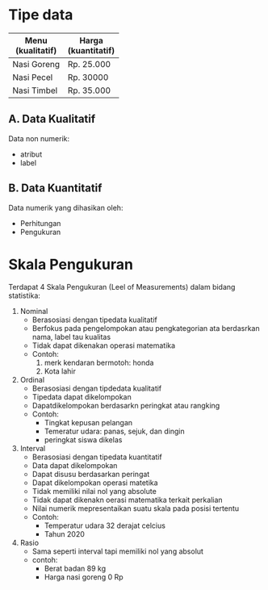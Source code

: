 # Tipe data
| Menu<br>(kualitatif) | Harga <br> (kuantitatif) |
|----------|----------|
| Nasi Goreng | Rp. 25.000|
| Nasi Pecel| Rp. 30000|
| Nasi Timbel | Rp. 35.000|


## A. Data Kualitatif
Data non numerik:
- atribut 
- label
## B. Data Kuantitatif
Data numerik yang dihasikan oleh:
- Perhitungan
- Pengukuran

# Skala Pengukuran
Terdapat 4 Skala Pengukuran (Leel of Measurements) dalam bidang statistika:
1. Nominal <br>
   - Berasosiasi dengan tipedata kualitatif
   - Berfokus pada pengelompokan atau pengkategorian ata berdasrkan nama, label tau kualitas
   - Tidak dapat dikenakan operasi matematika
   - Contoh:
     1. merk kendaran bermotoh: honda
     2. Kota lahir
2. Ordinal
   - Berasosiasi dengan tipdedata kualitatif
   - Tipedata dapat dikelompokan
   - Dapatdikelompokan berdasarkn peringkat atau rangking
   - Contoh:
      - Tingkat kepusan pelangan
      - Temeratur udara: panas, sejuk, dan dingin
      - peringkat siswa dikelas   
3. Interval
   - Berasosiasi dengan tipedata kuantitatif
   - Data dapat dikelompokan 
   - Dapat disusu berdasarkan peringat
   - Dapat dikelompokan operasi matetika
   - Tidak memiliki nilai nol yang absolute 
   - Tidak dapat dikenakn oerasi matematika terkait perkalian
   - Nilai numerik mepresentaikan suatu skala pada posisi tertentu
   - Contoh:
      - Temperatur udara 32 derajat celcius
      - Tahun 2020
4. Rasio
   - Sama seperti interval tapi memiliki nol yang absolut
   - contoh:
     - Berat badan  89 kg
     - Harga nasi goreng 0 Rp